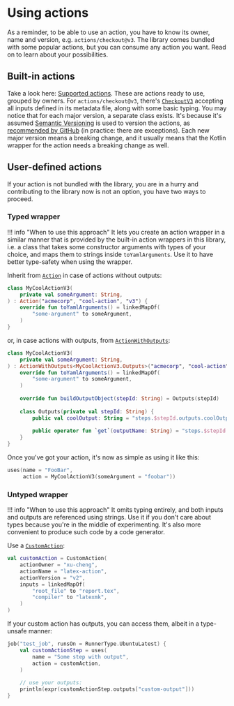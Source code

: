 # Using actions

As a reminder, to be able to use an action, you have to know its owner, name and version, e.g. `actions/checkout@v3`.
The library comes bundled with some popular actions, but you can consume any action you want. Read on to learn about
your possibilities.

## Built-in actions

Take a look here: [Supported actions](../supported-actions.md).
These are actions ready to use, grouped by owners. For `actions/checkout@v3`, there's [`CheckoutV3`](https://github.com/krzema12/github-actions-kotlin-dsl/blob/main/library/src/gen/kotlin/it/krzeminski/githubactions/actions/actions/CheckoutV3.kt)
accepting all inputs defined in its metadata file, along with some basic typing. You may notice that for each major
version, a separate class exists. It's because it's assumed [Semantic Versioning](https://semver.org/) is used to
version the actions, as [recommended by GitHub](https://docs.github.com/en/actions/creating-actions/about-custom-actions#using-tags-for-release-management)
(in practice: there are exceptions). Each new major version means a breaking change, and it usually means that the
Kotlin wrapper for the action needs a breaking change as well.

## User-defined actions

If your action is not bundled with the library, you are in a hurry and contributing to the library now is not an option,
you have two ways to proceed.

### Typed wrapper

!!! info "When to use this approach"
    It lets you create an action wrapper in a similar manner that is provided by the built-in action wrappers in this
    library, i.e. a class that takes some constructor arguments with types of your choice, and maps them to strings
    inside `toYamlArguments`. Use it to have better type-safety when using the wrapper.

Inherit from [`Action`](https://github.com/krzema12/github-actions-kotlin-dsl/blob/main/library/src/main/kotlin/it/krzeminski/githubactions/actions/Action.kt)
in case of actions without outputs:

```kotlin
class MyCoolActionV3(
    private val someArgument: String,
) : Action("acmecorp", "cool-action", "v3") {
    override fun toYamlArguments() = linkedMapOf(
        "some-argument" to someArgument,
    )
}
```

or, in case actions with outputs, from [`ActionWithOutputs`](https://github.com/krzema12/github-actions-kotlin-dsl/blob/main/library/src/main/kotlin/it/krzeminski/githubactions/actions/ActionWithOutputs.kt):

```kotlin
class MyCoolActionV3(
    private val someArgument: String,
) : ActionWithOutputs<MyCoolActionV3.Outputs>("acmecorp", "cool-action", "v3") {
    override fun toYamlArguments() = linkedMapOf(
        "some-argument" to someArgument,
    )
    
    override fun buildOutputObject(stepId: String) = Outputs(stepId)
    
    class Outputs(private val stepId: String) {
        public val coolOutput: String = "steps.$stepId.outputs.coolOutput"
        
        public operator fun `get`(outputName: String) = "steps.$stepId.outputs.$outputName"
    }
}
```

Once you've got your action, it's now as simple as using it like this:

```kotlin
uses(name = "FooBar",
     action = MyCoolActionV3(someArgument = "foobar"))
```

### Untyped wrapper

!!! info "When to use this approach"
    It omits typing entirely, and both inputs and outputs are referenced using strings. Use it if you don't care about
    types because you're in the middle of experimenting. It's also more convenient to produce such code by a code
    generator.

Use a [`CustomAction`](https://github.com/krzema12/github-actions-kotlin-dsl/blob/main/library/src/main/kotlin/it/krzeminski/githubactions/actions/CustomAction.kt):

```kotlin
val customAction = CustomAction(
    actionOwner = "xu-cheng",
    actionName = "latex-action",
    actionVersion = "v2",
    inputs = linkedMapOf(
        "root_file" to "report.tex",
        "compiler" to "latexmk",
    )
)
```

If your custom action has outputs, you can access them, albeit in a type-unsafe manner:

```kotlin
job("test_job", runsOn = RunnerType.UbuntuLatest) {
    val customActionStep = uses(
        name = "Some step with output",
        action = customAction,
    )
    
    // use your outputs:
    println(expr(customActionStep.outputs["custom-output"]))
}
```
